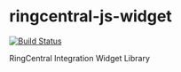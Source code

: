 # ringcentral-js-widget

[![Build Status](https://travis-ci.org/ringcentral/ringcentral-js-widget.svg?branch=master)](https://travis-ci.org/ringcentral/ringcentral-js-widget)

RingCentral Integration Widget Library
